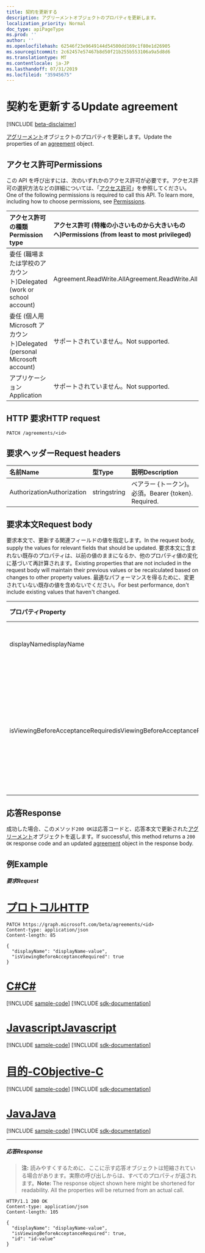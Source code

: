 ```yaml
---
title: 契約を更新する
description: アグリーメントオブジェクトのプロパティを更新します。
localization_priority: Normal
doc_type: apiPageType
ms.prod: ''
author: ''
ms.openlocfilehash: 62546f23e9649144d54500dd169c1f80e1d26905
ms.sourcegitcommit: 2c62457e57467b8d50f21b255b553106a9a5d8d6
ms.translationtype: MT
ms.contentlocale: ja-JP
ms.lasthandoff: 07/31/2019
ms.locfileid: "35945675"
---
```

# <a name="update-agreement"></a><span data-ttu-id="c1588-103">契約を更新する</span><span class="sxs-lookup"><span data-stu-id="c1588-103">Update agreement</span></span>

[!INCLUDE [beta-disclaimer](../../includes/beta-disclaimer.md)]

<span data-ttu-id="c1588-104">[アグリーメント](../resources/agreement.md)オブジェクトのプロパティを更新します。</span><span class="sxs-lookup"><span data-stu-id="c1588-104">Update the properties of an [agreement](../resources/agreement.md) object.</span></span>
## <a name="permissions"></a><span data-ttu-id="c1588-105">アクセス許可</span><span class="sxs-lookup"><span data-stu-id="c1588-105">Permissions</span></span>
<span data-ttu-id="c1588-p101">この API を呼び出すには、次のいずれかのアクセス許可が必要です。アクセス許可の選択方法などの詳細については、「[アクセス許可](/graph/permissions-reference)」を参照してください。</span><span class="sxs-lookup"><span data-stu-id="c1588-p101">One of the following permissions is required to call this API. To learn more, including how to choose permissions, see [Permissions](/graph/permissions-reference).</span></span>

|<span data-ttu-id="c1588-108">アクセス許可の種類</span><span class="sxs-lookup"><span data-stu-id="c1588-108">Permission type</span></span>                        | <span data-ttu-id="c1588-109">アクセス許可 (特権の小さいものから大きいものへ)</span><span class="sxs-lookup"><span data-stu-id="c1588-109">Permissions (from least to most privileged)</span></span>              |
|:--------------------------------------|:---------------------------------------------------------|
|<span data-ttu-id="c1588-110">委任 (職場または学校のアカウント)</span><span class="sxs-lookup"><span data-stu-id="c1588-110">Delegated (work or school account)</span></span>     | <span data-ttu-id="c1588-111">Agreement.ReadWrite.All</span><span class="sxs-lookup"><span data-stu-id="c1588-111">Agreement.ReadWrite.All</span></span> |
|<span data-ttu-id="c1588-112">委任 (個人用 Microsoft アカウント)</span><span class="sxs-lookup"><span data-stu-id="c1588-112">Delegated (personal Microsoft account)</span></span> | <span data-ttu-id="c1588-113">サポートされていません。</span><span class="sxs-lookup"><span data-stu-id="c1588-113">Not supported.</span></span> |
|<span data-ttu-id="c1588-114">アプリケーション</span><span class="sxs-lookup"><span data-stu-id="c1588-114">Application</span></span>                            | <span data-ttu-id="c1588-115">サポートされていません。</span><span class="sxs-lookup"><span data-stu-id="c1588-115">Not supported.</span></span> |

## <a name="http-request"></a><span data-ttu-id="c1588-116">HTTP 要求</span><span class="sxs-lookup"><span data-stu-id="c1588-116">HTTP request</span></span>
<!-- { "blockType": "ignored" } -->
```http
PATCH /agreements/<id>
```
## <a name="request-headers"></a><span data-ttu-id="c1588-117">要求ヘッダー</span><span class="sxs-lookup"><span data-stu-id="c1588-117">Request headers</span></span>
| <span data-ttu-id="c1588-118">名前</span><span class="sxs-lookup"><span data-stu-id="c1588-118">Name</span></span>         | <span data-ttu-id="c1588-119">型</span><span class="sxs-lookup"><span data-stu-id="c1588-119">Type</span></span>        | <span data-ttu-id="c1588-120">説明</span><span class="sxs-lookup"><span data-stu-id="c1588-120">Description</span></span> |
|:-------------|:------------|:------------|
| <span data-ttu-id="c1588-121">Authorization</span><span class="sxs-lookup"><span data-stu-id="c1588-121">Authorization</span></span> | <span data-ttu-id="c1588-122">string</span><span class="sxs-lookup"><span data-stu-id="c1588-122">string</span></span> | <span data-ttu-id="c1588-p102">ベアラー \{トークン\}。必須。</span><span class="sxs-lookup"><span data-stu-id="c1588-p102">Bearer \{token\}. Required.</span></span> |

## <a name="request-body"></a><span data-ttu-id="c1588-125">要求本文</span><span class="sxs-lookup"><span data-stu-id="c1588-125">Request body</span></span>
<span data-ttu-id="c1588-126">要求本文で、更新する関連フィールドの値を指定します。</span><span class="sxs-lookup"><span data-stu-id="c1588-126">In the request body, supply the values for relevant fields that should be updated.</span></span> <span data-ttu-id="c1588-127">要求本文に含まれない既存のプロパティは、以前の値のままになるか、他のプロパティ値の変化に基づいて再計算されます。</span><span class="sxs-lookup"><span data-stu-id="c1588-127">Existing properties that are not included in the request body will maintain their previous values or be recalculated based on changes to other property values.</span></span> <span data-ttu-id="c1588-128">最適なパフォーマンスを得るために、変更されていない既存の値を含めないでください。</span><span class="sxs-lookup"><span data-stu-id="c1588-128">For best performance, don't include existing values that haven't changed.</span></span>

| <span data-ttu-id="c1588-129">プロパティ</span><span class="sxs-lookup"><span data-stu-id="c1588-129">Property</span></span>     | <span data-ttu-id="c1588-130">型</span><span class="sxs-lookup"><span data-stu-id="c1588-130">Type</span></span>        | <span data-ttu-id="c1588-131">説明</span><span class="sxs-lookup"><span data-stu-id="c1588-131">Description</span></span> |
|:-------------|:------------|:------------|
|<span data-ttu-id="c1588-132">displayName</span><span class="sxs-lookup"><span data-stu-id="c1588-132">displayName</span></span>|<span data-ttu-id="c1588-133">String</span><span class="sxs-lookup"><span data-stu-id="c1588-133">String</span></span>|<span data-ttu-id="c1588-134">アグリーメントの表示名。</span><span class="sxs-lookup"><span data-stu-id="c1588-134">Display name of the agreement.</span></span>|
|<span data-ttu-id="c1588-135">isViewingBeforeAcceptanceRequired</span><span class="sxs-lookup"><span data-stu-id="c1588-135">isViewingBeforeAcceptanceRequired</span></span>|<span data-ttu-id="c1588-136">Boolean</span><span class="sxs-lookup"><span data-stu-id="c1588-136">Boolean</span></span>|<span data-ttu-id="c1588-137">ユーザーが同意する前に、契約を展開して表示する必要があるかどうか。</span><span class="sxs-lookup"><span data-stu-id="c1588-137">Whether the user has to expand and view the agreement before accepting.</span></span>|

## <a name="response"></a><span data-ttu-id="c1588-138">応答</span><span class="sxs-lookup"><span data-stu-id="c1588-138">Response</span></span>
<span data-ttu-id="c1588-139">成功した場合、このメソッド`200 OK`は応答コードと、応答本文で更新された[アグリーメント](../resources/agreement.md)オブジェクトを返します。</span><span class="sxs-lookup"><span data-stu-id="c1588-139">If successful, this method returns a `200 OK` response code and an updated [agreement](../resources/agreement.md) object in the response body.</span></span>
## <a name="example"></a><span data-ttu-id="c1588-140">例</span><span class="sxs-lookup"><span data-stu-id="c1588-140">Example</span></span>
##### <a name="request"></a><span data-ttu-id="c1588-141">要求</span><span class="sxs-lookup"><span data-stu-id="c1588-141">Request</span></span>

# <a name="httptabhttp"></a>[<span data-ttu-id="c1588-142">プロトコル</span><span class="sxs-lookup"><span data-stu-id="c1588-142">HTTP</span></span>](#tab/http)
<!-- {
  "blockType": "request",
  "name": "update_agreement"
}-->
```http
PATCH https://graph.microsoft.com/beta/agreements/<id>
Content-type: application/json
Content-length: 85

{
  "displayName": "displayName-value",
  "isViewingBeforeAcceptanceRequired": true
}
```
# <a name="ctabcsharp"></a>[<span data-ttu-id="c1588-143">C#</span><span class="sxs-lookup"><span data-stu-id="c1588-143">C#</span></span>](#tab/csharp)
[!INCLUDE [sample-code](../includes/snippets/csharp/update-agreement-csharp-snippets.md)]
[!INCLUDE [sdk-documentation](../includes/snippets/snippets-sdk-documentation-link.md)]

# <a name="javascripttabjavascript"></a>[<span data-ttu-id="c1588-144">Javascript</span><span class="sxs-lookup"><span data-stu-id="c1588-144">Javascript</span></span>](#tab/javascript)
[!INCLUDE [sample-code](../includes/snippets/javascript/update-agreement-javascript-snippets.md)]
[!INCLUDE [sdk-documentation](../includes/snippets/snippets-sdk-documentation-link.md)]

# <a name="objective-ctabobjc"></a>[<span data-ttu-id="c1588-145">目的-C</span><span class="sxs-lookup"><span data-stu-id="c1588-145">Objective-C</span></span>](#tab/objc)
[!INCLUDE [sample-code](../includes/snippets/objc/update-agreement-objc-snippets.md)]
[!INCLUDE [sdk-documentation](../includes/snippets/snippets-sdk-documentation-link.md)]

# <a name="javatabjava"></a>[<span data-ttu-id="c1588-146">Java</span><span class="sxs-lookup"><span data-stu-id="c1588-146">Java</span></span>](#tab/java)
[!INCLUDE [sample-code](../includes/snippets/java/update-agreement-java-snippets.md)]
[!INCLUDE [sdk-documentation](../includes/snippets/snippets-sdk-documentation-link.md)]

---

##### <a name="response"></a><span data-ttu-id="c1588-147">応答</span><span class="sxs-lookup"><span data-stu-id="c1588-147">Response</span></span>
><span data-ttu-id="c1588-p104">**注:** 読みやすくするために、ここに示す応答オブジェクトは短縮されている場合があります。実際の呼び出しからは、すべてのプロパティが返されます。</span><span class="sxs-lookup"><span data-stu-id="c1588-p104">**Note:** The response object shown here might be shortened for readability. All the properties will be returned from an actual call.</span></span>

<!-- {
  "blockType": "response",
  "truncated": true,
  "@odata.type": "microsoft.graph.agreement"
} -->
```http
HTTP/1.1 200 OK
Content-type: application/json
Content-length: 105

{
  "displayName": "displayName-value",
  "isViewingBeforeAcceptanceRequired": true,
  "id": "id-value"
}
```

<!-- uuid: 8fcb5dbc-d5aa-4681-8e31-b001d5168d79
2015-10-25 14:57:30 UTC -->
<!--
{
  "type": "#page.annotation",
  "description": "Update agreement",
  "keywords": "",
  "section": "documentation",
  "tocPath": "",
  "suppressions": [
  ]
}
-->
